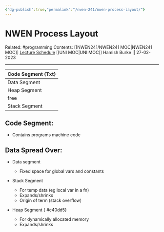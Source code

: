 ```yaml
---
{"dg-publish":true,"permalink":"/nwen-241/nwen-process-layout/"}
---
```



# NWEN Process Layout

Related: #programming 
Contents: [[NWEN241/NWEN241 MOC\|NWEN241 MOC]]
[Lecture Schedule](https://ecs.wgtn.ac.nz/Courses/NWEN241_2023T1/LectureSchedule)
[[UNI MOC\|UNI MOC]]
Hamish Burke || 27-02-2023
***

| Code Segment (Txt) |
| ------------------ |
| Data Segment       |
| Heap Segment       |
| free               |
| Stack Segment      |

## Code Segment:

- Contains programs machine code

## Data Spread Over:

- Data segment
	- Fixed space for global vars and constants
- Stack Segment
	- For temp data (eg local var in a fn)
	- Expands/shrinks
	- Origin of term (stack overflow)
- Heap Segment
{ #c40dd5}

	- For dynamically allocated memory
	- Expands/shrinks


